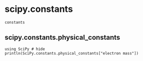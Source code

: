 # scipy.constants

```@docs
constants
```

## scipy.constants.physical_constants

```@example
using SciPy # hide
println(SciPy.constants.physical_constants["electron mass"])
```



